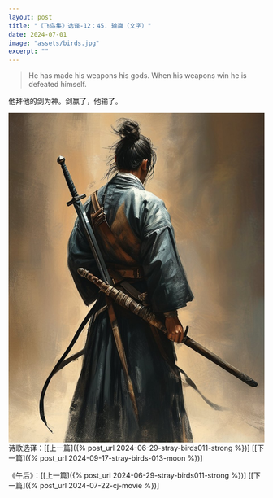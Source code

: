 ```yaml
---
layout: post
title: "《飞鸟集》选译-12：45. 输赢（文字）"
date: 2024-07-01
image: "assets/birds.jpg"
excerpt: ""
---
```


>He has made his weapons his gods.  When his weapons win he is defeated himself.

他拜他的剑为神。剑赢了，他输了。


<img style="float:left" src="/assets/sword.jpg">

----
诗歌选译：\[[上一篇]({% post_url 2024-06-29-stray-birds011-strong %})\] \[[下一篇]({% post_url 2024-09-17-stray-birds-013-moon %})\] 

《午后》：\[[上一篇]({% post_url 2024-06-29-stray-birds011-strong %})\] \[[下一篇]({% post_url 2024-07-22-cj-movie %})\] 
